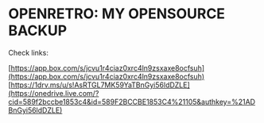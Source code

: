 OPENRETRO: MY OPENSOURCE BACKUP
===============================

Check links:

[https://app.box.com/s/jcvu1r4ciaz0xrc4ln9zsxaxe8ocfsuh](https://app.box.com/s/jcvu1r4ciaz0xrc4ln9zsxaxe8ocfsuh) 
[https://1drv.ms/u/s!AsRTGL7MK59YaTBnGyi56ldDZLE](https://onedrive.live.com/?cid=589f2bccbe1853c4&id=589F2BCCBE1853C4%21105&authkey=%21ADBnGyi56ldDZLE) 
